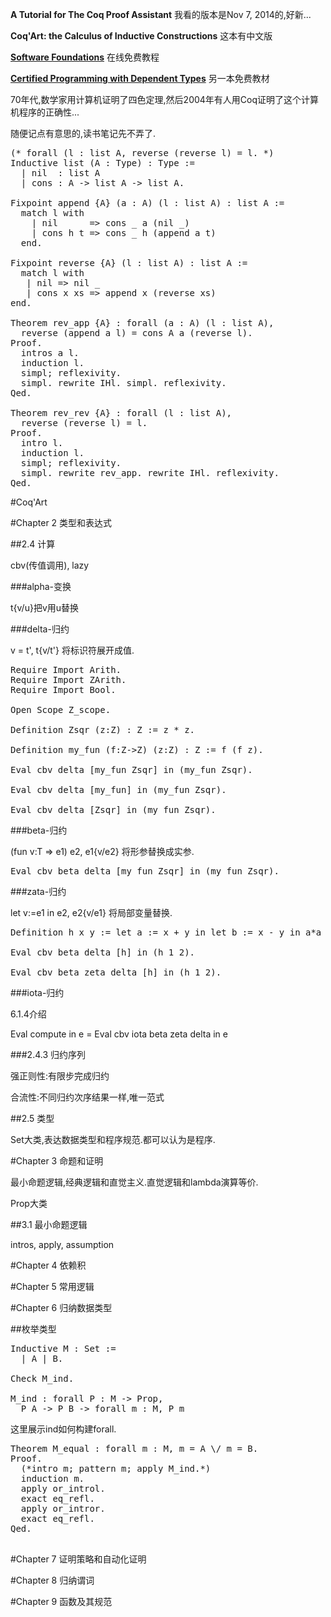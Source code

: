 **A Tutorial for The Coq Proof Assistant** 我看的版本是Nov 7, 2014的,好新...

**Coq'Art: the Calculus of Inductive Constructions** 这本有中文版

[**Software Foundations**](http://www.cis.upenn.edu/~bcpierce/sf/current/index.html) 在线免费教程

[**Certified Programming with Dependent Types**](http://adam.chlipala.net/cpdt/) 另一本免费教材

70年代,数学家用计算机证明了四色定理,然后2004年有人用Coq证明了这个计算机程序的正确性...

随便记点有意思的,读书笔记先不弄了.

<pre>
(* forall (l : list A, reverse (reverse l) = l. *)
Inductive list (A : Type) : Type :=
  | nil  : list A
  | cons : A -> list A -> list A.

Fixpoint append {A} (a : A) (l : list A) : list A :=
  match l with
    | nil      => cons _ a (nil _)
    | cons h t => cons _ h (append a t)
  end.

Fixpoint reverse {A} (l : list A) : list A :=
  match l with
   | nil => nil _
   | cons x xs => append x (reverse xs)
end.

Theorem rev_app {A} : forall (a : A) (l : list A),
  reverse (append a l) = cons A a (reverse l).
Proof.
  intros a l.
  induction l.
  simpl; reflexivity.
  simpl. rewrite IHl. simpl. reflexivity.
Qed.

Theorem rev_rev {A} : forall (l : list A),
  reverse (reverse l) = l.
Proof.
  intro l.
  induction l.
  simpl; reflexivity.
  simpl. rewrite rev_app. rewrite IHl. reflexivity.
Qed.
</pre>

#Coq'Art

#Chapter 2 类型和表达式

##2.4 计算

cbv(传值调用), lazy

###alpha-变换

t{v/u}把v用u替换

###delta-归约

v = t', t{v/t'} 将标识符展开成值.

<pre>
Require Import Arith.
Require Import ZArith.
Require Import Bool.

Open Scope Z_scope.

Definition Zsqr (z:Z) : Z := z * z.

Definition my_fun (f:Z->Z) (z:Z) : Z := f (f z).

Eval cbv delta [my_fun Zsqr] in (my_fun Zsqr).

Eval cbv delta [my_fun] in (my_fun Zsqr).

Eval cbv delta [Zsqr] in (my_fun Zsqr).
</pre>

###beta-归约

(fun v:T => e1) e2, e1{v/e2} 将形参替换成实参.

<pre>
Eval cbv beta delta [my_fun Zsqr] in (my_fun Zsqr).
</pre>

###zata-归约

let v:=e1 in e2, e2{v/e1} 将局部变量替换.

<pre>
Definition h x y := let a := x + y in let b := x - y in a*a + b*b.

Eval cbv beta delta [h] in (h 1 2).

Eval cbv beta zeta delta [h] in (h 1 2).
</pre>

###iota-归约

6.1.4介绍

Eval compute in e = Eval cbv iota beta zeta delta in e

###2.4.3 归约序列

强正则性:有限步完成归约

合流性:不同归约次序结果一样,唯一范式

##2.5 类型

Set大类,表达数据类型和程序规范.都可以认为是程序.

#Chapter 3 命题和证明

最小命题逻辑,经典逻辑和直觉主义.直觉逻辑和lambda演算等价.

Prop大类

##3.1 最小命题逻辑

intros, apply, assumption

#Chapter 4 依赖积

#Chapter 5 常用逻辑

#Chapter 6 归纳数据类型

##枚举类型

<pre>
Inductive M : Set :=
  | A | B.

Check M_ind.

M_ind : forall P : M -> Prop,
  P A -> P B -> forall m : M, P m
</pre>

这里展示ind如何构建forall.

<pre>
Theorem M_equal : forall m : M, m = A \/ m = B.
Proof.
  (*intro m; pattern m; apply M_ind.*)
  induction m.
  apply or_introl.
  exact eq_refl.
  apply or_intror.
  exact eq_refl.
Qed.

</pre>

#Chapter 7 证明策略和自动化证明

#Chapter 8 归纳谓词

#Chapter 9 函数及其规范
